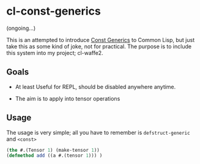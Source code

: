 
# cl-const-generics

(ongoing...)

This is an attempted to introduce [Const Generics](https://practice.rs/generics-traits/const-generics.html) to Common Lisp, but just take this as some kind of joke, not for practical. The purpose is to include this system into my project; cl-waffe2.

## Goals

- At least Useful for REPL, should be disabled anywhere anytime.

- The aim is to apply into tensor operations


## Usage

The usage is very simple; all you have to remember is `defstruct-generic` and `<const>`

```lisp
(the #.(Tensor 1) (make-tensor 1))
(defmethod add ((a #.(tensor 1))) )
```


